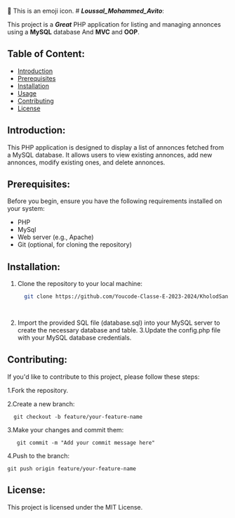 :rocket: This is an emoji icon. # ***Loussal_Mohammed_Avito***:

 This project is a ***Great*** PHP application for listing and managing annonces using a **MySQL** database And **MVC** and **OOP**.

## Table of Content:

- [Introduction](#introduction)
- [Prerequisites](#prerequisites)
- [Installation](#installation)
- [Usage](#usage)
- [Contributing](#contributing)
- [License](#license)

## Introduction:

  This PHP application is designed to display a list of annonces fetched from a MySQL database. It allows users to view existing annonces, add new annonces, modify existing ones, and delete annonces.

## Prerequisites:

Before you begin, ensure you have the following requirements installed on your system:
  - PHP
  - MySql
  - Web server (e.g., Apache)
  - Git (optional, for cloning the repository)

## Installation:

 1. Clone the repository to your local machine:

     ```bash
       git clone https://github.com/Youcode-Classe-E-2023-2024/KholodSanak_Avito.git
    
  
 3. Import the provided SQL file (database.sql) into your MySQL server to create the necessary database and table. 3.Update the config.php file with your MySQL database 
  credentials.

## Contributing:
  If you'd like to contribute to this project, please follow these steps:

  1.Fork the repository.
  

  2.Create a new branch:

      git checkout -b feature/your-feature-name
  3.Make your changes and commit them:

       git commit -m "Add your commit message here"
  4.Push to the branch:

    git push origin feature/your-feature-name

## License:

This project is licensed under the MIT License.
 

